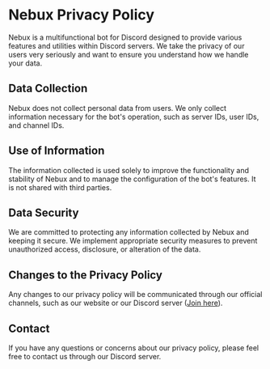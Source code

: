# Nebux Privacy Policy

Nebux is a multifunctional bot for Discord designed to provide various features and utilities within Discord servers. We take the privacy of our users very seriously and want to ensure you understand how we handle your data.

## Data Collection

Nebux does not collect personal data from users. We only collect information necessary for the bot's operation, such as server IDs, user IDs, and channel IDs.

## Use of Information

The information collected is used solely to improve the functionality and stability of Nebux and to manage the configuration of the bot's features. It is not shared with third parties.

## Data Security

We are committed to protecting any information collected by Nebux and keeping it secure. We implement appropriate security measures to prevent unauthorized access, disclosure, or alteration of the data.

## Changes to the Privacy Policy

Any changes to our privacy policy will be communicated through our official channels, such as our website or our Discord server ([Join here](https://discord.gg/c8zCBhrNm)).

## Contact

If you have any questions or concerns about our privacy policy, please feel free to contact us through our Discord server.
